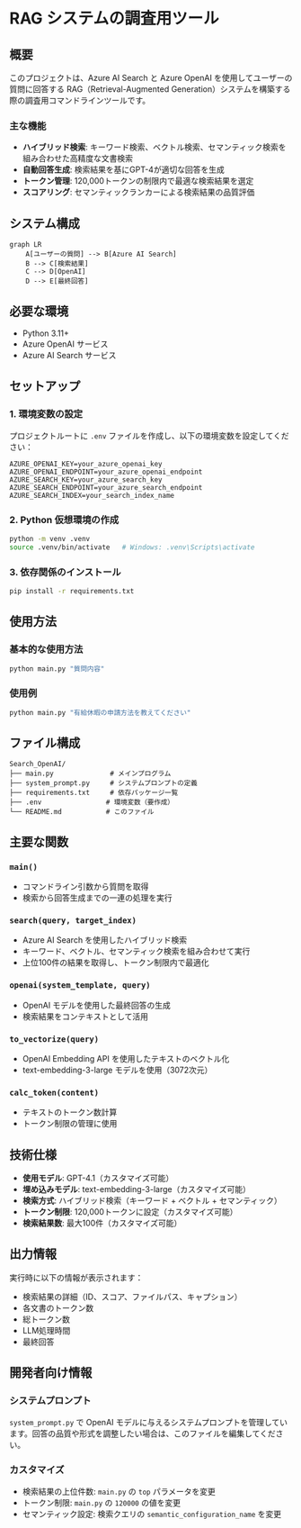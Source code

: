 # RAG システムの調査用ツール

## 概要

このプロジェクトは、Azure AI Search と Azure OpenAI を使用してユーザーの質問に回答する RAG（Retrieval-Augmented Generation）システムを構築する際の調査用コマンドラインツールです。

### 主な機能

- **ハイブリッド検索**: キーワード検索、ベクトル検索、セマンティック検索を組み合わせた高精度な文書検索
- **自動回答生成**: 検索結果を基にGPT-4が適切な回答を生成
- **トークン管理**: 120,000トークンの制限内で最適な検索結果を選定
- **スコアリング**: セマンティックランカーによる検索結果の品質評価

## システム構成

```mermaid
graph LR
    A[ユーザーの質問] --> B[Azure AI Search]
    B --> C[検索結果]
    C --> D[OpenAI]
    D --> E[最終回答]
```

## 必要な環境

- Python 3.11+
- Azure OpenAI サービス
- Azure AI Search サービス

## セットアップ

### 1. 環境変数の設定

プロジェクトルートに `.env` ファイルを作成し、以下の環境変数を設定してください：

```env
AZURE_OPENAI_KEY=your_azure_openai_key
AZURE_OPENAI_ENDPOINT=your_azure_openai_endpoint
AZURE_SEARCH_KEY=your_azure_search_key
AZURE_SEARCH_ENDPOINT=your_azure_search_endpoint
AZURE_SEARCH_INDEX=your_search_index_name
```
### 2. Python 仮想環境の作成

```bash
python -m venv .venv
source .venv/bin/activate   # Windows: .venv\Scripts\activate
```

### 3. 依存関係のインストール

```bash
pip install -r requirements.txt
```

## 使用方法

### 基本的な使用方法

```cmd
python main.py "質問内容"
```

### 使用例

```cmd
python main.py "有給休暇の申請方法を教えてください"
```

## ファイル構成

```
Search_OpenAI/
├── main.py              # メインプログラム
├── system_prompt.py     # システムプロンプトの定義
├── requirements.txt     # 依存パッケージ一覧
├── .env                # 環境変数（要作成）
└── README.md           # このファイル
```

## 主要な関数

### `main()`
- コマンドライン引数から質問を取得
- 検索から回答生成までの一連の処理を実行

### `search(query, target_index)`
- Azure AI Search を使用したハイブリッド検索
- キーワード、ベクトル、セマンティック検索を組み合わせて実行
- 上位100件の結果を取得し、トークン制限内で最適化

### `openai(system_template, query)`
- OpenAI モデルを使用した最終回答の生成
- 検索結果をコンテキストとして活用

### `to_vectorize(query)`
- OpenAI Embedding API を使用したテキストのベクトル化
- text-embedding-3-large モデルを使用（3072次元）

### `calc_token(content)`
- テキストのトークン数計算
- トークン制限の管理に使用

## 技術仕様

- **使用モデル**: GPT-4.1（カスタマイズ可能）
- **埋め込みモデル**: text-embedding-3-large（カスタマイズ可能）
- **検索方式**: ハイブリッド検索（キーワード + ベクトル + セマンティック）
- **トークン制限**: 120,000トークンに設定（カスタマイズ可能）
- **検索結果数**: 最大100件（カスタマイズ可能）

## 出力情報

実行時に以下の情報が表示されます：

- 検索結果の詳細（ID、スコア、ファイルパス、キャプション）
- 各文書のトークン数
- 総トークン数
- LLM処理時間
- 最終回答

## 開発者向け情報

### システムプロンプト

`system_prompt.py` で OpenAI モデルに与えるシステムプロンプトを管理しています。回答の品質や形式を調整したい場合は、このファイルを編集してください。

### カスタマイズ

- 検索結果の上位件数: `main.py` の `top` パラメータを変更
- トークン制限: `main.py` の `120000` の値を変更
- セマンティック設定: 検索クエリの `semantic_configuration_name` を変更